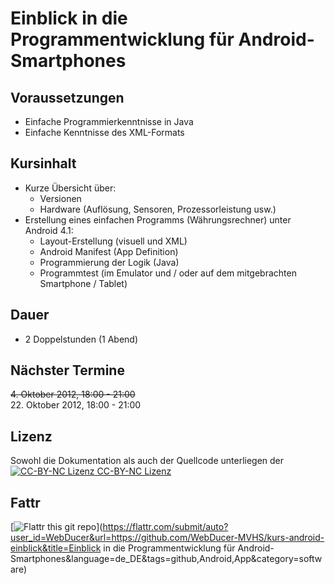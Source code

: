 Einblick in die Programmentwicklung für Android-Smartphones
===========================================================

Voraussetzungen
---------------
- Einfache Programmierkenntnisse in Java
- Einfache Kenntnisse des XML-Formats

Kursinhalt
----------
- Kurze Übersicht über:
  - Versionen
  - Hardware (Auflösung, Sensoren, Prozessorleistung usw.)
- Erstellung eines einfachen Programms (Währungsrechner) unter Android 4.1:
  - Layout-Erstellung (visuell und XML)
  - Android Manifest (App Definition)
  - Programmierung der Logik (Java)
  - Programmtest (im Emulator und / oder auf dem mitgebrachten Smartphone / Tablet)

Dauer
-----
- 2 Doppelstunden (1 Abend)

Nächster Termine
----------------
~~4\. Oktober 2012, 18:00 - 21:00~~  
22\. Oktober 2012, 18:00 - 21:00

Lizenz
------
Sowohl die Dokumentation als auch der Quellcode unterliegen der [![CC-BY-NC Lizenz](http://i.creativecommons.org/l/by-nc/3.0/88x31.png) CC-BY-NC Lizenz](http://creativecommons.org/licenses/by-nc/3.0/deed.de)

Fattr
-----
[![Flattr this git repo](http://api.flattr.com/button/flattr-badge-large.png)](https://flattr.com/submit/auto?user_id=WebDucer&url=https://github.com/WebDucer-MVHS/kurs-android-einblick&title=Einblick in die Programmentwicklung für Android-Smartphones&language=de_DE&tags=github,Android,App&category=software)